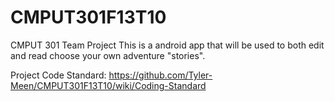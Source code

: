 CMPUT301F13T10
==============

CMPUT 301 Team Project
This is a android app that will be used to both edit and read choose your own adventure "stories".


Project Code Standard:
	https://github.com/Tyler-Meen/CMPUT301F13T10/wiki/Coding-Standard
